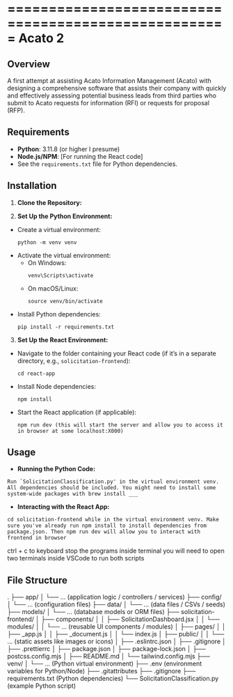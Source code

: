 =====================================================
                    Acato 2
=====================================================

Overview
--------
A first attempt at assisting Acato Information Management (Acato) with designing a comprehensive software that assists their company with quickly and effectively assessing potential business leads from third parties who submit to Acato requests for information
(RFI) or requests for proposal (RFP).

Requirements
------------
- **Python**: 3.11.8 (or higher I presume)
- **Node.js/NPM**: [For running the React code]
- See the `requirements.txt` file for Python dependencies.

Installation
------------
1. **Clone the Repository:**



2. **Set Up the Python Environment:**
- Create a virtual environment:
  ```
  python -m venv venv
  ```
- Activate the virtual environment:
  - On Windows:
    ```
    venv\Scripts\activate
    ```
  - On macOS/Linux:
    ```
    source venv/bin/activate
    ```
- Install Python dependencies:
  ```
  pip install -r requirements.txt
  ```
3. **Set Up the React Environment:**
- Navigate to the folder containing your React code (if it’s in a separate directory, e.g., `solicitation-frontend`):
  ```
  cd react-app
  ```
- Install Node dependencies:
  ```
  npm install
  ```
- Start the React application (if applicable):
  ```
  npm run dev (this will start the server and allow you to access it in browser at some localhost:X000)
  ```

Usage
-----
- **Running the Python Code:**
 ```
 Run `SolicitationClassification.py' in the virtual environment venv. All dependencies should be included. You might need to install some system-wide packages with brew install ___
 ```
- **Interacting with the React App:**
 ```
 cd solicitation-frontend while in the virtual environment venv. Make sure you've already run npm install to install dependencies from package.json. Then npm run dev will allow you to interact with frontend in browser
 ```
ctrl + c to keyboard stop the programs inside terminal
you will need to open two terminals inside VSCode to run both scripts

File Structure
--------------
.
├── app/
│   └── ... (application logic / controllers / services)
├── config/
│   └── ... (configuration files)
├── data/
│   └── ... (data files / CSVs / seeds)
├── models/
│   └── ... (database models or ORM files)
├── solicitation-frontend/
│   ├── components/
│   │   ├── SolicitationDashboard.jsx
│   │   └── modules/
│   │       └── ... (reusable UI components / modules)
│   ├── pages/
│   │   ├── _app.js
│   │   ├── _document.js
│   │   └── index.js
│   ├── public/
│   │   └── ... (static assets like images or icons)
│   ├── .eslintrc.json
│   ├── .gitignore
│   ├── .prettierrc
│   ├── package.json
│   ├── package-lock.json
│   ├── postcss.config.mjs
│   ├── README.md
│   └── tailwind.config.mjs
├── venv/
│   └── ... (Python virtual environment)
├── .env               (environment variables for Python/Node)
├── .gitattributes
├── .gitignore
├── requirements.txt   (Python dependencies)
└── SolicitationClassification.py  (example Python script)

